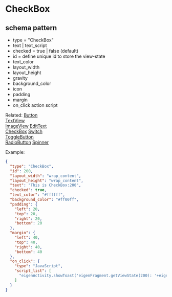 # CheckBox
## schema pattern

* type = "CheckBox"
* text | text_script
* checked = true | false (default)
* id = define unique id to store the view-state
* text_color
* layout_width
* layout_height
* gravity
* background_color
* icon
* padding 
* margin
* on_click action script

Related:
[Button](Button.md)  
[TextView](TextView.md)  
[ImageView](ImageView.md) 
[EditText](EditText.md)  
[CheckBox](CheckBox.md) 
[Switch](Switch.md)  
[ToggleButton](ToggleButton.md)  
[RadioButton](RadioButton.md) 
[Spinner](Spinner.md) 


Example:
```json
{
  "type": "CheckBox",
  "id": 200,
  "layout_width": "wrap_content",
  "layout_height": "wrap_content",
  "text": "This is CheckBox:200",
  "checked": true,
  "text_color": "#ffffff",
  "background_color": "#ff00ff",
  "padding": {
    "left": 20,
    "top": 20,
    "right": 20,
    "bottom": 20
  },
  "margin": {
    "left": 40,
    "top": 40,
    "right": 40,
    "bottom": 40
  },
  "on_click": {
    "type": "JavaScript",
    "script_list": [
      "eigenActivity.showToast('eigenFragment.getViewState(200): '+eigenFragment.getViewState(200))"
    ]
  }
}
```


